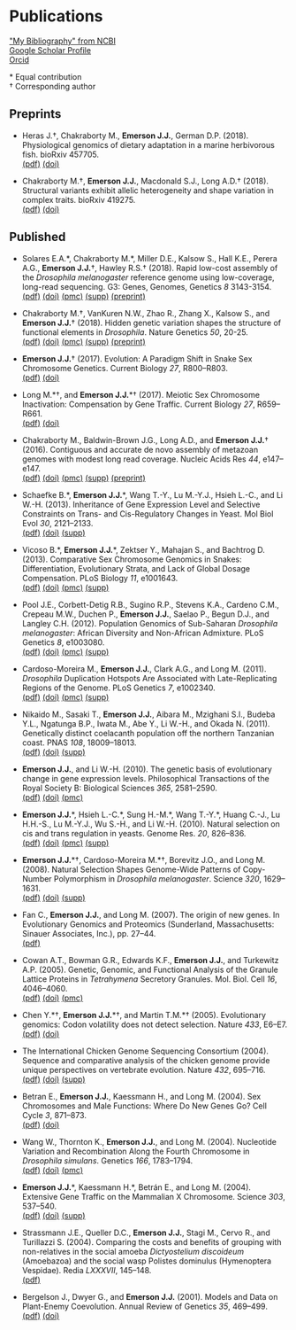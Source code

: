 # Publications

["My Bibliography" from NCBI](https://www.ncbi.nlm.nih.gov/sites/myncbi/james.emerson.1/bibliography/48761921/public/?sort=date&direction=descending)  
[Google Scholar Profile](https://scholar.google.com/citations?user=QwE4enQAAAAJ)  
[Orcid](http://orcid.org/0000-0001-9474-0891)  

\* Equal contribution  
† Corresponding author

## Preprints

* Heras J.†, Chakraborty M.,  **Emerson J.J.**, German D.P. (2018).
Physiological genomics of dietary adaptation in a marine herbivorous fish. bioRxiv 457705. <br>
[(pdf)](/documents/Heras2018bioRxivCviol.pdf) [(doi)](https://doi.org/10.1101/457705)

* Chakraborty M.†,  **Emerson J.J.**, Macdonald S.J., Long A.D.† (2018).
Structural variants exhibit allelic heterogeneity and shape variation in complex traits. bioRxiv 419275. <br>
[(pdf)](/documents/Chakraborty2018bioRxivDSPR.pdf) [(doi)](https://doi.org/10.1101/419275)

## Published

<a name = 'p22'></a>
* Solares E.A.\*, Chakraborty M.\*,  Miller D.E., Kalsow S., Hall K.E., Perera A.G.,
**Emerson J.J.**†, Hawley R.S.† (2018).
Rapid low-cost assembly of the *Drosophila melanogaster* reference genome
using low-coverage, long-read sequencing. G3: Genes, Genomes, Genetics *8* 3143-3154. <br>
[(pdf)](/documents/Solares2018G3.pdf) [(doi)](https://doi.org/10.1534/g3.118.200162) [(pmc)](https://www.ncbi.nlm.nih.gov/pmc/articles/PMC6169397/) [(supp)](/documents/Solares2018G3Supplement.zip) [(preprint)](https://doi.org/10.1101/267401)

<a name = 'p21'></a>
* Chakraborty M.†, VanKuren N.W., Zhao R., Zhang X., Kalsow S., and **Emerson J.J.**† (2018).
Hidden genetic variation shapes the structure of
functional elements in *Drosophila*. Nature Genetics *50*, 20-25.  
[(pdf)](/documents/Chakraborty2018NatureGenetics.pdf) [(doi)](https://doi.org/10.1038/s41588-017-0010-y) [(pmc)](https://www.ncbi.nlm.nih.gov/pmc/articles/PMC5742068/) [(supp)](/documents/Chakraborty2018NatureGeneticsSupplement.zip) [(preprint)](https://doi.org/10.1101/114967)

<a name = 'p20'></a>
* **Emerson J.J.**† (2017). Evolution: A Paradigm Shift in Snake Sex
Chromosome Genetics. Current Biology *27*, R800–R803.  
[(pdf)](/documents/Emerson2017CurrBiol.pdf) [(doi)](https://doi.org/10.1016/j.cub.2017.06.079)

<a name = 'p19'></a>
* Long M.\*†, and **Emerson J.J.**\*† (2017). Meiotic Sex Chromosome
Inactivation: Compensation by Gene Traffic. Current Biology *27*,
R659–R661.  
[(pdf)](/documents/Long2017CurrBiol.pdf) [(doi)](https://doi.org/10.1016/j.cub.2017.05.077)

<a name = 'p18'></a>
* Chakraborty M., Baldwin-Brown J.G., Long A.D., and **Emerson J.J.**†
(2016). Contiguous and accurate de novo assembly of metazoan genomes
with modest long read coverage. Nucleic Acids Res *44*, e147–e147.  
[(pdf)](/documents/Chakraborty2016NucAcidsRes.pdf) [(doi)](https://doi.org/10.1093/nar/gkw654) [(pmc)](https://www.ncbi.nlm.nih.gov/pmc/articles/PMC5100563/) [(supp)](/documents/Chakraborty2016NucAcidsResSupplement.zip) [(preprint)](https://doi.org/10.1101/029306)

<a name = 'p17'></a>
* Schaefke B.\*, **Emerson J.J.**\*, Wang T.-Y., Lu M.-Y.J., Hsieh L.-C.,
and Li W.-H. (2013). Inheritance of Gene Expression Level and Selective
Constraints on Trans- and Cis-Regulatory Changes in Yeast. Mol Biol Evol
*30*, 2121–2133.  
[(pdf)](/documents/Schaefke2013MolBiolEvol.pdf) [(doi)](https://doi.org/10.1093/molbev/mst114) [(supp)](/documents/Schaefke2013MolBiolEvolSupplement.zip)

<a name = 'p16'></a>
* Vicoso B.\*, **Emerson J.J.**\*, Zektser Y., Mahajan S., and Bachtrog
D. (2013). Comparative Sex Chromosome Genomics in Snakes:
Differentiation, Evolutionary Strata, and Lack of Global Dosage
Compensation. PLoS Biology *11*, e1001643.  
[(pdf)](/documents/Vicoso2013PLoSBio.pdf) [(doi)](https://doi.org/10.1371/journal.pbio.1001643) [(pmc)](https://www.ncbi.nlm.nih.gov/pmc/articles/PMC3754893/) [(supp)](/documents/Vicoso2013PLoSBioSupplement.zip)

<a name = 'p15'></a>
* Pool J.E., Corbett-Detig R.B., Sugino R.P., Stevens K.A., Cardeno
C.M., Crepeau M.W., Duchen P., **Emerson J.J.**, Saelao P., Begun
D.J., and Langley C.H. (2012). Population Genomics of Sub-Saharan *Drosophila
melanogaster*: African Diversity and Non-African Admixture. PLoS
Genetics *8*, e1003080.  
[(pdf)](/documents/Pool2012PLoSGen.pdf) [(doi)](https://doi.org/10.1371/journal.pgen.1003080) [(pmc)](https://www.ncbi.nlm.nih.gov/pmc/articles/PMC3527209/) [(supp)](/documents/Pool2012PLoSGenSupplement.zip)

<a name = 'p14'></a>
* Cardoso-Moreira M., **Emerson J.J.**, Clark A.G., and Long M.
(2011). *Drosophila* Duplication Hotspots Are Associated with
Late-Replicating Regions of the Genome. PLoS Genetics *7*, e1002340.  
[(pdf)](/documents/Cardoso-Moreira2011PLoSGen.pdf) [(doi)](https://doi.org/10.1371/journal.pgen.1002340) [(pmc)](https://www.ncbi.nlm.nih.gov/pmc/articles/PMC3207856/) [(supp)](/documents/Cardoso-Moreira2011PLoSGenSupplement.zip)

<a name = 'p13'></a>
* Nikaido M., Sasaki T., **Emerson J.J.**, Aibara M., Mzighani S.I.,
Budeba Y.L., Ngatunga B.P., Iwata M., Abe Y., Li W.-H., and Okada N.
(2011). Genetically distinct coelacanth population off the northern
Tanzanian coast. PNAS *108*, 18009–18013.  
[(pdf)](/documents/Nikaido2011PNAS.pdf) [(doi)](https://doi.org/10.1073/pnas.1115675108) [(supp)](/documents/Nikaido2011PNASSupplement.zip)

<a name = 'p12'></a>
* **Emerson J.J.**, and Li W.-H. (2010). The genetic basis of
evolutionary change in gene expression levels. Philosophical
Transactions of the Royal Society B: Biological Sciences *365*,
2581–2590.  
[(pdf)](/documents/Emerson2010PhilTransB.pdf) [(doi)](https://doi.org/10.1098/rstb.2010.0005) [(pmc)](https://www.ncbi.nlm.nih.gov/pmc/articles/PMC2935095/)

<a name = 'p11'></a>
* **Emerson J.J.**\*, Hsieh L.-C.\*, Sung H.-M.\*, Wang T.-Y.\*, Huang C.-J.,
Lu H.H.-S., Lu M.-Y.J., Wu S.-H., and Li W.-H. (2010). Natural
selection on cis and trans regulation in yeasts. Genome Res. *20*,
826–836.  
[(pdf)](/documents/Emerson2010GenRes.pdf) [(doi)](https://doi.org/10.1101/gr.101576.109) [(pmc)](https://www.ncbi.nlm.nih.gov/pmc/articles/PMC2877579/) [(supp)](/documents/Emerson2010GenResSupplement.zip)

<a name = 'p10'></a>
* **Emerson J.J.**\*†, Cardoso-Moreira M.\*†, Borevitz J.O., and Long M.
(2008). Natural Selection Shapes Genome-Wide Patterns of Copy-Number
Polymorphism in *Drosophila melanogaster*. Science *320*, 1629–1631.  
[(pdf)](/documents/Emerson2008Science.pdf) [(doi)](https://doi.org/10.1126/science.1158078) [(supp)](/documents/Emerson2008ScienceSupplement.zip)

<a name = 'p09'></a>
* Fan C., **Emerson J.J.**, and Long M. (2007). The origin of new
genes. In Evolutionary Genomics and Proteomics (Sunderland,
Massachusetts: Sinauer Associates, Inc.), pp. 27–44.  
[(pdf)](/documents/Fan2007EvGenProt.pdf)

<a name = 'p08'></a>
* Cowan A.T., Bowman G.R., Edwards K.F., **Emerson J.J.**, and
Turkewitz A.P. (2005). Genetic, Genomic, and Functional Analysis of the
Granule Lattice Proteins in *Tetrahymena* Secretory Granules. Mol. Biol.
Cell *16*, 4046–4060.  
[(pdf)](/documents/Cowan2005MolBiolCell.pdf) [(doi)](https://dx.doi.org/10.1091/mbc.E05-01-0028) [(pmc)](https://www.ncbi.nlm.nih.gov/pmc/articles/PMC1196318/)

<a name = 'p07'></a>
* Chen Y.\*†, **Emerson J.J.**\*†, and Martin T.M.\*† (2005). Evolutionary
genomics: Codon volatility does not detect selection. Nature *433*,
E6–E7.  
[(pdf)](/documents/Chen2005Nature.pdf) [(doi)](https://doi.org/10.1038/nature03223)

<a name = 'p06'></a>
* The International Chicken Genome Sequencing Consortium (2004). Sequence
and comparative analysis of the chicken genome provide unique
perspectives on vertebrate evolution. Nature *432*, 695–716.  
[(pdf)](/documents/Hillier2004Nature.pdf) [(doi)](https://doi.org/10.1038/nature03154) [(supp)](/documents/Hillier2004NatureSupplement.zip)

<a name = 'p05'></a>
* Betran E., **Emerson J.J.**, Kaessmann H., and Long M. (2004). Sex
Chromosomes and Male Functions: Where Do New Genes Go? Cell Cycle *3*,
871–873.  
[(pdf)](/documents/Betran2004CellCycle.pdf) [(doi)](https://doi.org/10.4161/cc.3.7.960)

<a name = 'p04'></a>
* Wang W., Thornton K., **Emerson J.J.**, and Long M. (2004).
Nucleotide Variation and Recombination Along the Fourth Chromosome in
*Drosophila simulans*. Genetics *166*, 1783–1794.  
[(pdf)](/documents/Wang2004Genetics.pdf) [(doi)](https://doi.org/10.1534/genetics.166.4.1783) [(pmc)](https://www.ncbi.nlm.nih.gov/pmc/articles/PMC1470817/)

<a name = 'p03'></a>
* **Emerson J.J.**\*, Kaessmann H.\*, Betrán E., and Long M. (2004).
Extensive Gene Traffic on the Mammalian X Chromosome. Science *303*,
537–540.  
[(pdf)](/documents/Emerson2004Science.pdf) [(doi)](https://doi.org/10.1126/science.1090042) [(supp)](/documents/Emerson2004ScienceSupplement.zip)

<a name = 'p02'></a>
* Strassmann J.E., Queller D.C., **Emerson J.J.**, Stagi M., Cervo R.,
and Turillazzi S. (2004). Comparing the costs and benefits of grouping
with non-relatives in the social amoeba *Dictyostelium discoideum*
(Amoebazoa) and the social wasp Polistes dominulus (Hymenoptera
Vespidae). Redia *LXXXVII*, 145–148.  
[(pdf)](/documents/Strassmann2004Redia.pdf)

<a name = 'p01'></a>
* Bergelson J., Dwyer G., and **Emerson J.J.** (2001). Models and Data
on Plant-Enemy Coevolution. Annual Review of Genetics *35*, 469–499.  
[(pdf)](/documents/Bergelson2001AnnRevGenet.pdf) [(doi)](https://doi.org/10.1146/annurev.genet.35.102401.090954)

<br><br><br><br><br><br><br><br><br><br><br><br><br><br><br><br><br><br><br><br><br><br><br><br><br><br><br><br><br><br><br><br><br><br><br><br><br><br><br><br><br><br><br><br><br><br><br><br><br><br>
